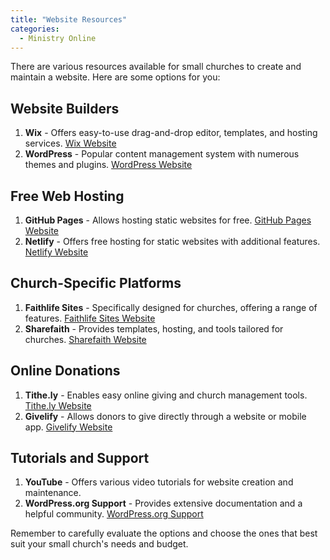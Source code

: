 ```yaml
---
title: "Website Resources"
categories:
  - Ministry Online
---
```

There are various resources available for small churches to create and maintain a website. Here are some options for you:

## Website Builders

1. **Wix** - Offers easy-to-use drag-and-drop editor, templates, and hosting services. [Wix Website](https://www.wix.com/)
2. **WordPress** - Popular content management system with numerous themes and plugins. [WordPress Website](https://wordpress.org/)

## Free Web Hosting

1. **GitHub Pages** - Allows hosting static websites for free. [GitHub Pages Website](https://pages.github.com/)
2. **Netlify** - Offers free hosting for static websites with additional features. [Netlify Website](https://www.netlify.com/)

## Church-Specific Platforms

1. **Faithlife Sites** - Specifically designed for churches, offering a range of features. [Faithlife Sites Website](https://faithlife.com/products/sites)
2. **Sharefaith** - Provides templates, hosting, and tools tailored for churches. [Sharefaith Website](https://www.sharefaith.com/)

## Online Donations

1. **Tithe.ly** - Enables easy online giving and church management tools. [Tithe.ly Website](https://get.tithe.ly/)
2. **Givelify** - Allows donors to give directly through a website or mobile app. [Givelify Website](https://www.givelify.com/)

## Tutorials and Support

1. **YouTube** - Offers various video tutorials for website creation and maintenance.
2. **WordPress.org Support** - Provides extensive documentation and a helpful community. [WordPress.org Support](https://wordpress.org/support/)

Remember to carefully evaluate the options and choose the ones that best suit your small church's needs and budget.
